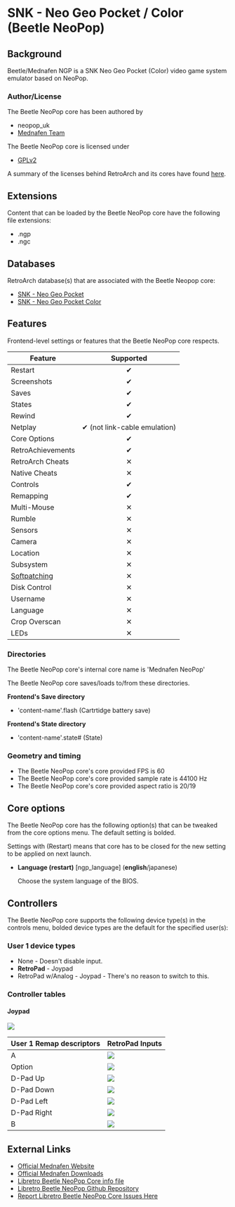 # SNK - Neo Geo Pocket / Color (Beetle NeoPop)

## Background

Beetle/Mednafen NGP is a SNK Neo Geo Pocket (Color) video game system emulator based on NeoPop.

### Author/License

The Beetle NeoPop core has been authored by

- neopop_uk
- [Mednafen Team](https://mednafen.github.io/)

The Beetle NeoPop core is licensed under

- [GPLv2](https://github.com/libretro/beetle-ngp-libretro/blob/master/COPYING)

A summary of the licenses behind RetroArch and its cores have found [here](https://docs.libretro.com/tech/licenses/).

## Extensions

Content that can be loaded by the Beetle NeoPop core have the following file extensions:

- .ngp
- .ngc

## Databases

RetroArch database(s) that are associated with the Beetle Neopop core:

- [SNK - Neo Geo Pocket](https://github.com/libretro/libretro-database/blob/master/rdb/SNK%20-%20Neo%20Geo%20Pocket.rdb)
- [SNK - Neo Geo Pocket Color](https://github.com/libretro/libretro-database/blob/master/rdb/SNK%20-%20Neo%20Geo%20Pocket%20Color.rdb)

## Features

Frontend-level settings or features that the Beetle NeoPop core respects.

| Feature           | Supported |
|-------------------|:---------:|
| Restart           | ✔         |
| Screenshots       | ✔         |
| Saves             | ✔         |
| States            | ✔         |
| Rewind            | ✔         |
| Netplay           | ✔ (not link-cable emulation)         |
| Core Options      | ✔         |
| RetroAchievements | ✔         |
| RetroArch Cheats  | ✕         |
| Native Cheats     | ✕         |
| Controls          | ✔         |
| Remapping         | ✔         |
| Multi-Mouse       | ✕         |
| Rumble            | ✕         |
| Sensors           | ✕         |
| Camera            | ✕         |
| Location          | ✕         |
| Subsystem         | ✕         |
| [Softpatching](https://docs.libretro.com/guides/softpatching/) | ✕         |
| Disk Control      | ✕         |
| Username          | ✕         |
| Language          | ✕         |
| Crop Overscan     | ✕         |
| LEDs              | ✕         |

### Directories

The Beetle NeoPop core's internal core name is 'Mednafen NeoPop'

The Beetle NeoPop core saves/loads to/from these directories.

**Frontend's Save directory**

- 'content-name'.flash (Cartrtidge battery save)

**Frontend's State directory**

- 'content-name'.state# (State)

### Geometry and timing

- The Beetle NeoPop core's core provided FPS is 60
- The Beetle NeoPop core's core provided sample rate is 44100 Hz
- The Beetle NeoPop core's core provided aspect ratio is 20/19

## Core options

The Beetle NeoPop core has the following option(s) that can be tweaked from the core options menu. The default setting is bolded. 

Settings with (Restart) means that core has to be closed for the new setting to be applied on next launch.

- **Language (restart)** [ngp_language] (**english**/japanese)

	Choose the system language of the BIOS.

## Controllers

The Beetle NeoPop core supports the following device type(s) in the controls menu, bolded device types are the default for the specified user(s):

### User 1 device types

- None - Doesn't disable input.
- **RetroPad** - Joypad
- RetroPad w/Analog - Joypad - There's no reason to switch to this.

### Controller tables

#### Joypad

![](/image/controller/ngp.png)

| User 1 Remap descriptors | RetroPad Inputs                                |
|--------------------------|------------------------------------------------|
| A                        | ![](/image/retropad/retro_b.png)             |
| Option                   | ![](/image/retropad/retro_start.png)         |
| D-Pad Up                 | ![](/image/retropad/retro_dpad_up.png)       |
| D-Pad Down               | ![](/image/retropad/retro_dpad_down.png)     |
| D-Pad Left               | ![](/image/retropad/retro_dpad_left.png)     |
| D-Pad Right              | ![](/image/retropad/retro_dpad_right.png)    |
| B                        | ![](/image/retropad/retro_a.png)             |

## External Links

- [Official Mednafen Website](https://mednafen.github.io/)
- [Official Mednafen Downloads](https://mednafen.github.io/releases/)
- [Libretro Beetle NeoPop Core info file](https://github.com/libretro/libretro-super/blob/master/dist/info/mednafen_ngp_libretro.info)
- [Libretro Beetle NeoPop Github Repository](https://github.com/libretro/beetle-ngp-libretro)
- [Report Libretro Beetle NeoPop Core Issues Here](https://github.com/libretro/beetle-ngp-libretro/issues)
